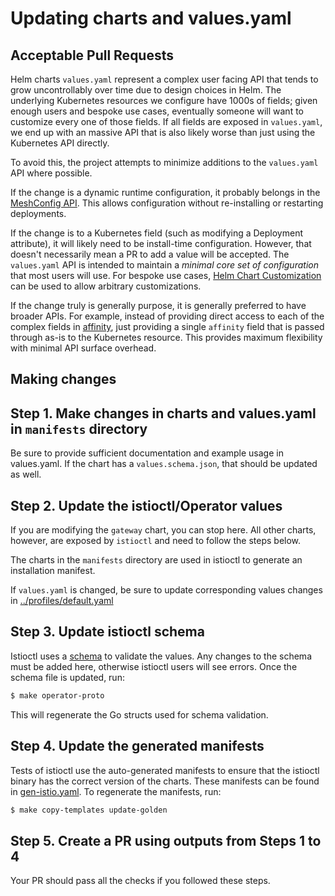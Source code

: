 # Updating charts and values.yaml

## Acceptable Pull Requests

Helm charts `values.yaml` represent a complex user facing API that tends to grow uncontrollably over time
due to design choices in Helm.
The underlying Kubernetes resources we configure have 1000s of fields; given enough users and bespoke use cases,
eventually someone will want to customize every one of those fields.
If all fields are exposed in `values.yaml`, we end up with an massive API that is also likely worse than just using the Kubernetes API directly.

To avoid this, the project attempts to minimize additions to the `values.yaml` API where possible.

If the change is a dynamic runtime configuration, it probably belongs in the [MeshConfig API](https://github.com/istio/api/blob/master/mesh/v1alpha1/config.proto).
This allows configuration without re-installing or restarting deployments.

If the change is to a Kubernetes field (such as modifying a Deployment attribute), it will likely need to be install-time configuration.
However, that doesn't necessarily mean a PR to add a value will be accepted.
The `values.yaml` API is intended to maintain a *minimal core set of configuration* that most users will use.
For bespoke use cases, [Helm Chart Customization](https://istio.io/latest/docs/setup/additional-setup/customize-installation-helm/#advanced-helm-chart-customization) can be used
to allow arbitrary customizations.

If the change truly is generally purpose, it is generally preferred to have broader APIs. For example, instead of providing
direct access to each of the complex fields in [affinity](https://kubernetes.io/docs/concepts/scheduling-eviction/assign-pod-node/), just providing
a single `affinity` field that is passed through as-is to the Kubernetes resource.
This provides maximum flexibility with minimal API surface overhead.

## Making changes

## Step 1. Make changes in charts and values.yaml in `manifests` directory

Be sure to provide sufficient documentation and example usage in values.yaml.
If the chart has a `values.schema.json`, that should be updated as well.

## Step 2. Update the istioctl/Operator values

If you are modifying the `gateway` chart, you can stop here.
All other charts, however, are exposed by `istioctl` and need to follow the steps below.

The charts in the `manifests` directory are used in istioctl to generate an installation manifest.

If `values.yaml` is changed, be sure to update corresponding values changes in [../profiles/default.yaml](../profiles/default.yaml)

## Step 3. Update istioctl schema

Istioctl uses a [schema](../../operator/pkg/apis/istio/v1alpha1/values_types.proto) to validate the values. Any changes to
the schema must be added here, otherwise istioctl users will see errors.
Once the schema file is updated, run:

```bash
$ make operator-proto
```

This will regenerate the Go structs used for schema validation.

## Step 4. Update the generated manifests

Tests of istioctl use the auto-generated manifests to ensure that the istioctl binary has the correct version of the charts.
These manifests can be found in [gen-istio.yaml](../charts/istio-control/istio-discovery/files/gen-istio.yaml).
To regenerate the manifests, run:

```bash
$ make copy-templates update-golden
```

## Step 5. Create a PR using outputs from Steps 1 to 4

Your PR should pass all the checks if you followed these steps.
